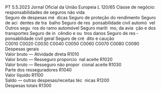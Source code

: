 PT  5.5.2023 Jornal Oficial da União Europeia L 120/65
 Classe de negócio:  responsabilidades de seguros não vida  
Seguro de 
despesas mé ­
dicas  Seguro de 
proteção do 
rendimento  Seguro de aci ­
dentes de tra ­
balho  Seguro de res ­
ponsabilidade 
civil automó ­
vel  Outros segu ­
ros do ramo 
automóvel  Seguro maríti ­
mo, da avia ­
ção e dos 
transportes  Seguro de in ­
cêndio e ou ­
tros danos  Seguro de res ­
ponsabilidade 
civil geral  Seguro de cré ­
dito e caução  
C0010  C0020  C0030  C0040  C0050  C0060  C0070  C0080  C0090  
Despesas gerais  
Valor bruto — Atividade direta  R1010  
Valor bruto — Resseguro proporcio ­
nal aceite  R1020  
Valor bruto — Resseguro não propor ­
cional aceite  R1030  
Parte dos resseguradores  R1040  
Valor líquido  R1100  
Saldo — outras despesas/receitas téc ­
nicas  R1200  
Despesas totais  R1300